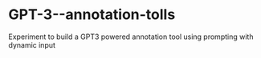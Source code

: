 # GPT-3--annotation-tolls
Experiment to build a GPT3 powered annotation tool using prompting with dynamic input
